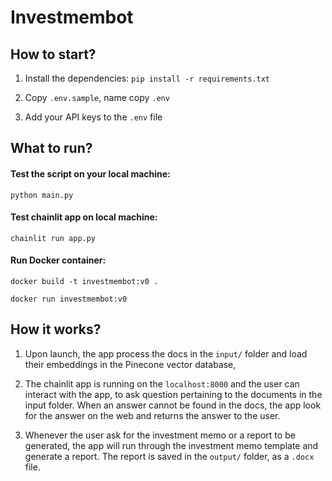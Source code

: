 # Investmembot

## How to start?

1. Install the dependencies:
```pip install -r requirements.txt```

2. Copy `.env.sample`, name copy `.env`

3. Add your API keys to the `.env` file

## What to run?

#### Test the script on your local machine:

```python main.py```

#### Test chainlit app on local machine:

```chainlit run app.py```

#### Run Docker container:

```docker build -t investmembot:v0 .```

```docker run investmembot:v0```

## How it works?

1. Upon launch, the app process the docs in the `input/` folder and load their embeddings in the Pinecone vector database,

2. The chainlit app is running on the `localhost:8000` and the user can interact with the app, to ask question pertaining to the documents in the input folder. When an answer cannot be found in the docs, the app look for the answer on the web and returns the answer to the user.

3. Whenever the user ask for the investment memo or a report to be generated, the app will run through the investment memo template and generate a report. The report is saved in the `output/` folder, as a `.docx` file.

